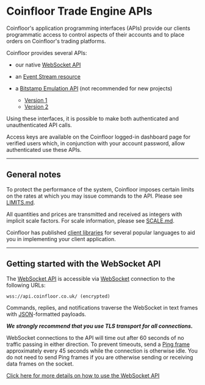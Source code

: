 # Coinfloor Trade Engine APIs

Coinfloor's application programming interfaces (APIs) provide our clients programmatic access to control aspects of their accounts and to place orders on Coinfloor's trading platforms.

Coinfloor provides several APIs:

* our native [WebSocket API][]
* an <u> [Event Stream resource](EventStream.md)</u>
   
* a <u>Bitstamp Emulation API</u> (not recommended for new projects)
    * [Version 1](BIST.md)
    * [Version 2](BIST_v2.md)

Using these interfaces, it is possible to make both authenticated and unauthenticated API calls.

Access keys are available on the Coinfloor logged-in dashboard page for verified users which, in conjunction with your account password, allow authenticated use these APIs.

---

## General notes

To protect the performance of the system, Coinfloor imposes certain limits on the rates at which you may issue commands to the API. Please see [LIMITS.md](LIMITS.md).

All quantities and prices are transmitted and received as integers with implicit scale factors. For scale information, please see [SCALE.md](SCALE.md).

Coinfloor has published [client libraries][] for several popular languages to aid you in implementing your client application.

---

## Getting started with the WebSocket API

The [WebSocket API][] is accessible via [WebSocket][] connection to the following URLs:

```text
wss://api.coinfloor.co.uk/ (encrypted)
```

Commands, replies, and notifications traverse the WebSocket in text frames with [JSON][]-formatted payloads.

***We strongly recommend that you use TLS transport for all connections.***

WebSocket connections to the API will time out after 60 seconds of no traffic passing in either direction. To prevent timeouts, send a [Ping frame][] approximately every 45 seconds while the connection is otherwise idle. You do not need to send Ping frames if you are otherwise sending or receiving data frames on the socket.

[Click here for more details on how to use the WebSocket API][WebSocket API]



[WebSocket API]: WEBSOCKET-README.md
[JSON]: https://tools.ietf.org/html/rfc4627 (IETF RFC 4627)
[WebSocket]: https://tools.ietf.org/html/rfc6455 (IETF RFC 6455)
[Ping frame]: https://tools.ietf.org/html/rfc6455#section-5.5.2
[client libraries]: https://github.com/coinfloor/